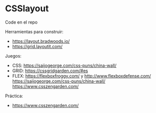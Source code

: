 # CSSlayout

Code en el repo

Herramientas para construir:

- https://layout.bradwoods.io/
- https://grid.layoutit.com/
  
Juegos:

- CSS: https://saijogeorge.com/css-puns/china-wall/ 
- GRID: https://cssgridgarden.com/#es
- FLEX: https://flexboxfroggy.com/ y http://www.flexboxdefense.com/ https://saijogeorge.com/css-puns/china-wall/ https://www.csszengarden.com/

Práctica:

- https://www.csszengarden.com/

